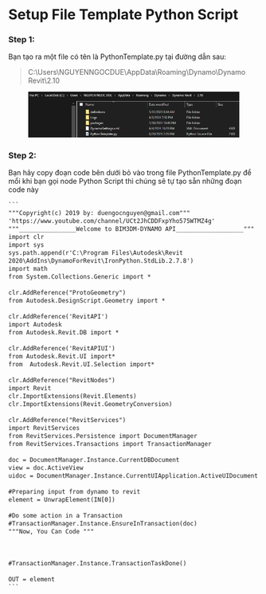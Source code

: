 # Setup File Template Python Script

### Step 1:&#x20;

Bạn tạo ra một file có tên là PythonTemplate.py tại đường dẫn sau:

> C:\Users\NGUYENNGOCDUE\AppData\Roaming\Dynamo\Dynamo Revit\2.10

<figure><img src="../.gitbook/assets/image (23).png" alt=""><figcaption></figcaption></figure>

### Step 2:

Bạn hãy copy đoạn code bên dưới bỏ vào trong file PythonTemplate.py để mổi khi bạn gọi node Python Script thì chúng sẽ tự tạo sẵn những đoạn code này

````
```
"""Copyright(c) 2019 by: duengocnguyen@gmail.com"""
'https://www.youtube.com/channel/UCt2JhCDDFxpYho575WTMZ4g'
"""________________Welcome to BIM3DM-DYNAMO API___________________"""
import clr 
import sys
sys.path.append(r'C:\Program Files\Autodesk\Revit 2020\AddIns\DynamoForRevit\IronPython.StdLib.2.7.8')
import math 
from System.Collections.Generic import *

clr.AddReference("ProtoGeometry")
from Autodesk.DesignScript.Geometry import *

clr.AddReference('RevitAPI')
import Autodesk
from Autodesk.Revit.DB import *

clr.AddReference('RevitAPIUI')
from Autodesk.Revit.UI import*
from  Autodesk.Revit.UI.Selection import*

clr.AddReference("RevitNodes")
import Revit
clr.ImportExtensions(Revit.Elements)
clr.ImportExtensions(Revit.GeometryConversion)

clr.AddReference("RevitServices")
import RevitServices
from RevitServices.Persistence import DocumentManager
from RevitServices.Transactions import TransactionManager

doc = DocumentManager.Instance.CurrentDBDocument
view = doc.ActiveView
uidoc = DocumentManager.Instance.CurrentUIApplication.ActiveUIDocument

#Preparing input from dynamo to revit
element = UnwrapElement(IN[0])

#Do some action in a Transaction
#TransactionManager.Instance.EnsureInTransaction(doc)
"""Now, You Can Code """



#TransactionManager.Instance.TransactionTaskDone()

OUT = element
```
````
